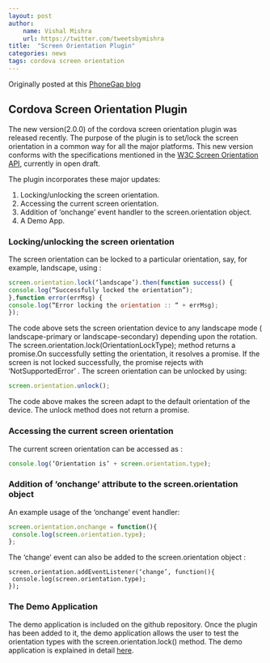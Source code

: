 ```yaml
---
layout: post
author:
    name: Vishal Mishra
    url: https://twitter.com/tweetsbymishra
title:  "Screen Orientation Plugin"
categories: news
tags: cordova screen orientation
---
```

Originally posted at this [PhoneGap blog](https://blog.phonegap.com/cordova-screen-orientation-plugin-fabeba30a4c4)

## Cordova Screen Orientation Plugin

The new version(2.0.0) of the cordova screen orientation plugin was released recently. The purpose of the plugin is to set/lock the screen orientation in a common way for all the major platforms. This new version conforms with the specifications mentioned in the [W3C Screen Orientation API](https://www.w3.org/TR/screen-orientation/), currently in open draft.

The plugin incorporates these major updates:

1. Locking/unlocking the screen orientation.
2. Accessing the current screen orientation.
3. Addition of ‘onchange’ event handler to the screen.orientation object.
4. A Demo App.

### Locking/unlocking the screen orientation

The screen orientation can be locked to a particular orientation, say, for example, landscape, using :

```js
screen.orientation.lock(‘landscape’).then(function success() {
console.log(“Successfully locked the orientation”);
},function error(errMsg) {
console.log(“Error locking the orientation :: “ + errMsg);
});
```

The code above sets the screen orientation device to any landscape mode
( landscape-primary or landscape-secondary) depending upon the rotation.
The screen.orientation.lock(OrientationLockType); method returns a promise.On successfully setting the orientation, it resolves a promise. If the screen is not locked successfully, the promise rejects with ‘NotSupportedError’ .
The screen orientation can be unlocked by using:

```js
screen.orientation.unlock();
```

The code above makes the screen adapt to the default orientation of the device. The unlock method does not return a promise.

### Accessing the current screen orientation

The current screen orientation can be accessed as :
```js
console.log(‘Orientation is’ + screen.orientation.type);
```

### Addition of ‘onchange’ attribute to the screen.orientation object
An example usage of the ‘onchange’ event handler:

```js
screen.orientation.onchange = function(){
 console.log(screen.orientation.type);
};
```

The ‘change’ event can also be added to the screen.orientation object :
```
screen.orientation.addEventListener(‘change’, function(){
 console.log(screen.orientation.type);
});
```
### The Demo Application

The demo application is included on the github repository. Once the plugin has been added to it, the demo application allows the user to test the orientation types with the screen.orientation.lock() method. The demo application is explained in detail [here](https://www.youtube.com/watch?v=P4Ulb9SQllA&t=5s).
